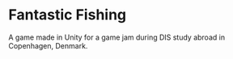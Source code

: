 # Fantastic Fishing

A game made in Unity for a game jam during DIS
study abroad in Copenhagen, Denmark.
